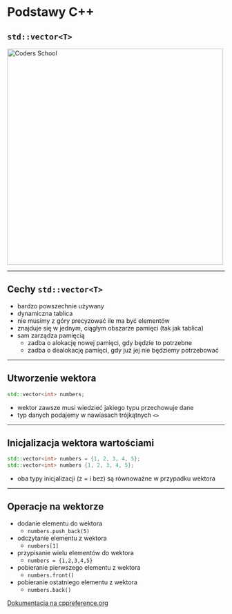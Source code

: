 <!-- .slide: data-background="#111111" -->

# Podstawy C++

## `std::vector<T>`

<a href="https://coders.school">
    <img width="500" data-src="../img/coders_school_logo.png" alt="Coders School" class="plain">
</a>

___

## Cechy `std::vector<T>`

* <!-- .element: class="fragment fade-in" --> bardzo powszechnie używany
* <!-- .element: class="fragment fade-in" --> dynamiczna tablica
* <!-- .element: class="fragment fade-in" --> nie musimy z góry precyzować ile ma być elementów
* <!-- .element: class="fragment fade-in" --> znajduje się w jednym, ciągłym obszarze pamięci (tak jak tablica)
* <!-- .element: class="fragment fade-in" --> sam zarządza pamięcią
  * zadba o alokację nowej pamięci, gdy będzie to potrzebne
  * zadba o dealokację pamięci, gdy już jej nie będziemy potrzebować

___

## Utworzenie wektora

```cpp
std::vector<int> numbers;
```

* <!-- .element: class="fragment fade-in" --> wektor zawsze musi wiedzieć jakiego typu przechowuje dane
* <!-- .element: class="fragment fade-in" --> typ danych podajemy w nawiasach trójkątnych <code><></code>

___

## Inicjalizacja wektora wartościami <!-- .element: class="fragment fade-in" -->

```cpp
std::vector<int> numbers = {1, 2, 3, 4, 5};
std::vector<int> numbers {1, 2, 3, 4, 5};
```
<!-- .element: class="fragment fade-in" -->

* <!-- .element: class="fragment fade-in" --> oba typy inicjalizacji (z = i bez) są równoważne w przypadku wektora

___

## Operacje na wektorze

* <!-- .element: class="fragment fade-in" --> dodanie elementu do wektora
  * `numbers.push_back(5)`
* <!-- .element: class="fragment fade-in" --> odczytanie elementu z wektora
  * `numbers[1]`
* <!-- .element: class="fragment fade-in" --> przypisanie wielu elementów do wektora
  * `numbers = {1,2,3,4,5}`
* <!-- .element: class="fragment fade-in" --> pobieranie pierwszego elementu z wektora
  * `numbers.front()`
* <!-- .element: class="fragment fade-in" --> pobieranie ostatniego elementu z wektora
  * `numbers.back()`

[Dokumentacja na cppreference.org](https://en.cppreference.com/w/cpp/container/vector)
<!-- .element: class="fragment fade-in" -->
